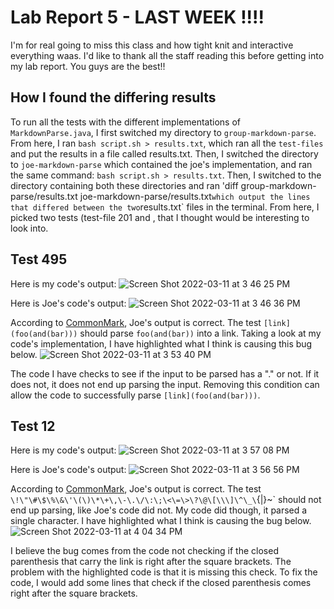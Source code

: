 # Lab Report 5 - LAST WEEK !!!!
I'm for real going to miss this class and how tight knit and interactive everything waas. I'd like to thank all the staff reading this before getting into my lab report. You guys are the best!!

## How I found the differing results
To run all the tests with the different implementations of `MarkdownParse.java`, I first switched my directory to `group-markdown-parse`. From here, I ran `bash script.sh > results.txt`, which ran all the `test-files` and put the results in a file called results.txt. Then, I switched the directory to `joe-markdown-parse` which contained the joe's implementation, and ran the same command: `bash script.sh > results.txt`. Then, I switched to the directory containing both these directories and ran 'diff group-markdown-parse/results.txt joe-markdown-parse/results.txt` which output the lines that differed between the two `results.txt` files in the terminal. From here, I picked two tests (test-file 201 and , that I thought would be interesting to look into.
## Test 495
Here is my code's output:
![Screen Shot 2022-03-11 at 3 46 25 PM](https://user-images.githubusercontent.com/97696757/157991602-6ed3eb2a-d235-49f7-9861-a760d8f8b195.png)

Here is Joe's code's output:
![Screen Shot 2022-03-11 at 3 46 36 PM](https://user-images.githubusercontent.com/97696757/157991578-8107b311-6101-4518-98bb-50fa7670c6c8.png)

According to [CommonMark](https://spec.commonmark.org/dingus/), Joe's output is correct. The test `[link](foo(and(bar)))` should parse `foo(and(bar))` into a link. 
Taking a look at my code's implementation, I have highlighted what I think is causing this bug below. 
![Screen Shot 2022-03-11 at 3 53 40 PM](https://user-images.githubusercontent.com/97696757/157993163-a708e55e-b210-4411-9bad-5e9d42da8bcb.png)

The code I have checks to see if the input to be parsed has a "." or not. If it does not, it does not end up parsing the input. Removing this condition can allow the code to successfully parse `[link](foo(and(bar)))`.

## Test 12
Here is my code's output:
![Screen Shot 2022-03-11 at 3 57 08 PM](https://user-images.githubusercontent.com/97696757/157993550-929d6bc5-fe6c-4cf7-b26b-8afe1f18699e.png)

Here is Joe's code's output:
![Screen Shot 2022-03-11 at 3 56 56 PM](https://user-images.githubusercontent.com/97696757/157993557-c2e7c72e-ba63-4d29-8147-7fd21a9ea24a.png)

According to [CommonMark](https://spec.commonmark.org/dingus/), Joe's output is correct. The test `\!\"\#\$\%\&\'\(\)\*\+\,\-\.\/\:\;\<\=\>\?\@\[\\\]\^\_\`\{\|\}\~` should not end up parsing, like Joe's code did not. My code did though, it parsed a single character. I have highlighted what I think is causing the bug below. 
![Screen Shot 2022-03-11 at 4 04 34 PM](https://user-images.githubusercontent.com/97696757/157993988-1bbc11eb-7923-49db-a220-0a261059c1e3.png)

I believe the bug comes from the code not checking if the closed parenthesis that carry the link is right after the square brackets. The problem with the highlighted code is that it is missing this check. To fix the code, I would add some lines that check if the closed parenthesis comes right after the square brackets. 
